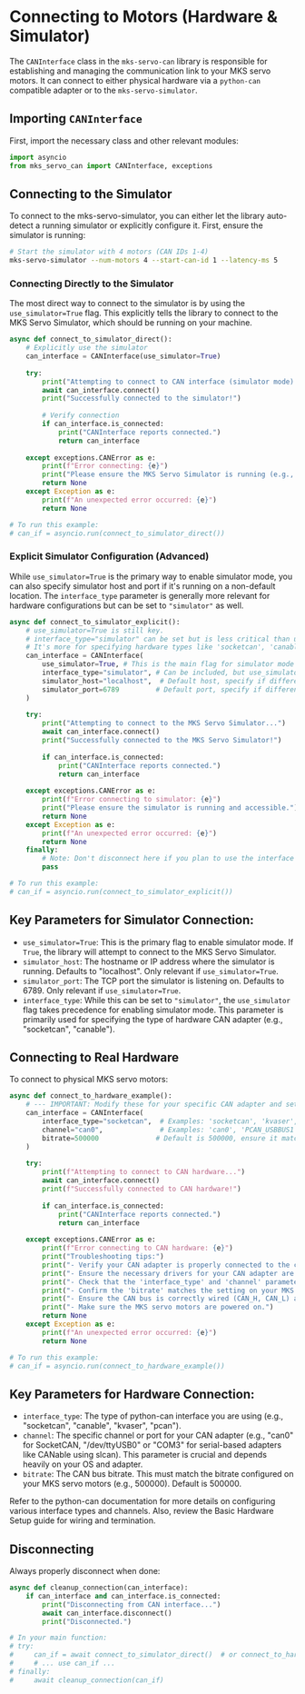 # Connecting to Motors (Hardware & Simulator)

The `CANInterface` class in the `mks-servo-can` library is responsible for establishing and managing the communication link to your MKS servo motors. It can connect to either physical hardware via a `python-can` compatible adapter or to the `mks-servo-simulator`.

## Importing `CANInterface`

First, import the necessary class and other relevant modules:
```python
import asyncio
from mks_servo_can import CANInterface, exceptions
```

## Connecting to the Simulator

To connect to the mks-servo-simulator, you can either let the library auto-detect a running simulator or explicitly configure it. First, ensure the simulator is running:

```bash
# Start the simulator with 4 motors (CAN IDs 1-4)
mks-servo-simulator --num-motors 4 --start-can-id 1 --latency-ms 5
```

### Connecting Directly to the Simulator
The most direct way to connect to the simulator is by using the `use_simulator=True` flag. This explicitly tells the library to connect to the MKS Servo Simulator, which should be running on your machine.
```python
async def connect_to_simulator_direct():
    # Explicitly use the simulator
    can_interface = CANInterface(use_simulator=True)
    
    try:
        print("Attempting to connect to CAN interface (simulator mode)...")
        await can_interface.connect()
        print("Successfully connected to the simulator!")
        
        # Verify connection
        if can_interface.is_connected:
            print("CANInterface reports connected.")
            return can_interface
            
    except exceptions.CANError as e:
        print(f"Error connecting: {e}")
        print("Please ensure the MKS Servo Simulator is running (e.g., 'mks-servo-simulator --num-motors 4').")
        return None
    except Exception as e:
        print(f"An unexpected error occurred: {e}")
        return None

# To run this example:
# can_if = asyncio.run(connect_to_simulator_direct())
```

### Explicit Simulator Configuration (Advanced)
While `use_simulator=True` is the primary way to enable simulator mode, you can also specify simulator host and port if it's running on a non-default location. The `interface_type` parameter is generally more relevant for hardware configurations but can be set to `"simulator"` as well.
```python
async def connect_to_simulator_explicit():
    # use_simulator=True is still key.
    # interface_type="simulator" can be set but is less critical than use_simulator=True for simulator mode.
    # It's more for specifying hardware types like 'socketcan', 'canable', etc.
    can_interface = CANInterface(
        use_simulator=True, # This is the main flag for simulator mode
        interface_type="simulator", # Can be included, but use_simulator is dominant
        simulator_host="localhost",  # Default host, specify if different
        simulator_port=6789         # Default port, specify if different
    )
    
    try:
        print("Attempting to connect to the MKS Servo Simulator...")
        await can_interface.connect()
        print("Successfully connected to the MKS Servo Simulator!")
        
        if can_interface.is_connected:
            print("CANInterface reports connected.")
            return can_interface
            
    except exceptions.CANError as e:
        print(f"Error connecting to simulator: {e}")
        print("Please ensure the simulator is running and accessible.")
        return None
    except Exception as e:
        print(f"An unexpected error occurred: {e}")
        return None
    finally:
        # Note: Don't disconnect here if you plan to use the interface
        pass

# To run this example:
# can_if = asyncio.run(connect_to_simulator_explicit())
```

## Key Parameters for Simulator Connection:
* `use_simulator=True`: This is the primary flag to enable simulator mode. If `True`, the library will attempt to connect to the MKS Servo Simulator.
* `simulator_host`: The hostname or IP address where the simulator is running. Defaults to "localhost". Only relevant if `use_simulator=True`.
* `simulator_port`: The TCP port the simulator is listening on. Defaults to 6789. Only relevant if `use_simulator=True`.
* `interface_type`: While this can be set to `"simulator"`, the `use_simulator` flag takes precedence for enabling simulator mode. This parameter is primarily used for specifying the type of hardware CAN adapter (e.g., "socketcan", "canable").

## Connecting to Real Hardware
To connect to physical MKS servo motors:

```python
async def connect_to_hardware_example():
    # --- IMPORTANT: Modify these for your specific CAN adapter and setup ---
    can_interface = CANInterface(
        interface_type="socketcan",  # Examples: 'socketcan', 'kvaser', 'pcan', 'canable'
        channel="can0",              # Examples: 'can0', 'PCAN_USBBUS1', '/dev/ttyACM0', 'COM3'
        bitrate=500000              # Default is 500000, ensure it matches your motor's setting
    )
    
    try:
        print(f"Attempting to connect to CAN hardware...")
        await can_interface.connect()
        print(f"Successfully connected to CAN hardware!")
        
        if can_interface.is_connected:
            print("CANInterface reports connected.")
            return can_interface
            
    except exceptions.CANError as e:
        print(f"Error connecting to CAN hardware: {e}")
        print("Troubleshooting tips:")
        print("- Verify your CAN adapter is properly connected to the computer and the CAN bus.")
        print("- Ensure the necessary drivers for your CAN adapter are installed and configured.")
        print("- Check that the 'interface_type' and 'channel' parameters are correct for your adapter and OS.")
        print("- Confirm the 'bitrate' matches the setting on your MKS servo motors.")
        print("- Ensure the CAN bus is correctly wired (CAN_H, CAN_L) and terminated (120 Ohm resistors at both ends).")
        print("- Make sure the MKS servo motors are powered on.")
        return None
    except Exception as e:
        print(f"An unexpected error occurred: {e}")
        return None

# To run this example:
# can_if = asyncio.run(connect_to_hardware_example())
```

## Key Parameters for Hardware Connection:
* `interface_type`: The type of python-can interface you are using (e.g., "socketcan", "canable", "kvaser", "pcan").
* `channel`: The specific channel or port for your CAN adapter (e.g., "can0" for SocketCAN, "/dev/ttyUSB0" or "COM3" for serial-based adapters like CANable using slcan). This parameter is crucial and depends heavily on your OS and adapter.
* `bitrate`: The CAN bus bitrate. This must match the bitrate configured on your MKS servo motors (e.g., 500000). Default is 500000.

Refer to the python-can documentation for more details on configuring various interface types and channels.
Also, review the Basic Hardware Setup guide for wiring and termination.

## Disconnecting
Always properly disconnect when done:
```python
async def cleanup_connection(can_interface):
    if can_interface and can_interface.is_connected:
        print("Disconnecting from CAN interface...")
        await can_interface.disconnect()
        print("Disconnected.")

# In your main function:
# try:
#     can_if = await connect_to_simulator_direct()  # or connect_to_hardware_example()
#     # ... use can_if ...
# finally:
#     await cleanup_connection(can_if)
```
